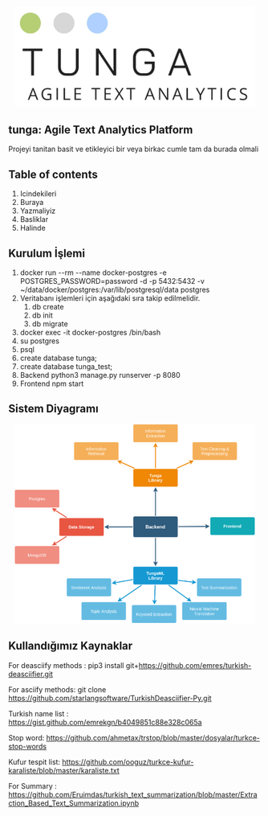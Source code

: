 <p align="center">
    <img src="images/logo.png" width="480"\>
</p>

## tunga: Agile Text Analytics Platform
Projeyi tanitan basit ve etikleyici bir veya birkac cumle tam da burada olmali 

## Table of contents
1. Icindekileri
2. Buraya
3. Yazmaliyiz
4. Basliklar
5. Halinde

## Kurulum İşlemi
1. docker run --rm --name docker-postgres -e POSTGRES_PASSWORD=password -d -p 5432:5432 -v ~/data/docker/postgres:/var/lib/postgresql/data postgres
2. Veritabanı işlemleri için aşağıdaki sıra takip edilmelidir.
    1. db create
    2. db init
    3. db migrate
3. docker exec -it docker-postgres /bin/bash
4. su postgres
5. psql
6. create database tunga;
7. create database tunga_test;
8. Backend python3 manage.py runserver -p 8080
9. Frontend npm start

## Sistem Diyagramı
<p align="center">
    <img src="images/tunga_system_diagram.png" width="480"\>
</p>

## Kullandığımız Kaynaklar
For deasciify methods : pip3 install git+https://github.com/emres/turkish-deasciifier.git

For asciify methods: git clone https://github.com/starlangsoftware/TurkishDeasciifier-Py.git

Turkish name list : https://gist.github.com/emrekgn/b4049851c88e328c065a

Stop word: https://github.com/ahmetax/trstop/blob/master/dosyalar/turkce-stop-words

Kufur tespit list: https://github.com/ooguz/turkce-kufur-karaliste/blob/master/karaliste.txt

For Summary : https://github.com/Eruimdas/turkish_text_summarization/blob/master/Extraction_Based_Text_Summarization.ipynb


